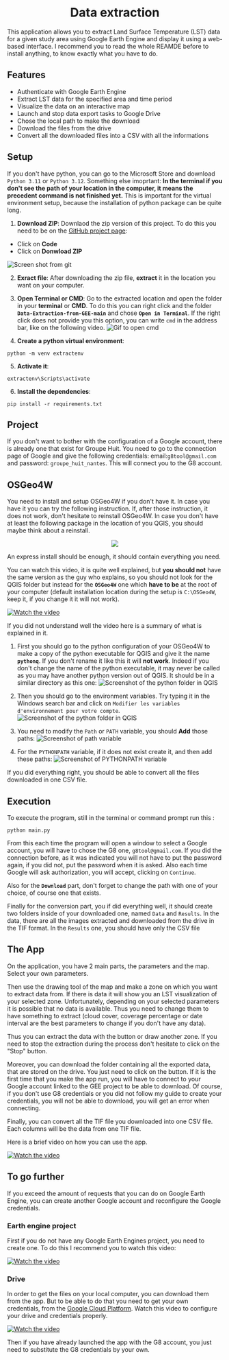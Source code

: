 <div style="text-align: center;">
    <h1>Data extraction</h1>
</div>



This application allows you to extract Land Surface Temperature (LST) data for a given study area using Google Earth Engine and display it using a web-based interface. I recommend you to read the whole REAMDE before to install anything, to know exactly what you have to do.

## Features

- Authenticate with Google Earth Engine
- Extract LST data for the specified area and time period
- Visualize the data on an interactive map
- Launch and stop data export tasks to Google Drive
- Chose the local path to make the download
- Download the files from the drive
- Convert all the downloaded files into a CSV with all the informations


## Setup

If you don't have python, you can go to the Microsoft Store and download `Python 3.11` or `Python 3.12`. Something else imoprtant: **In the terminal if you don't see the path of your location in the computer, it means the precedent command is not finished yet.** This is important for the virtual environment setup, because the installation of python package can be quite long.

1. **Download ZIP**: 
Downlaod the zip version of this project. To do this you need to be on the [GitHub project page](https://github.com/iaprojectg8/Data-Extraction-from-GEE):
- Click on **Code**
- Click on **Donwload ZIP** 

![Screen shot from git](images/git/git_home.png)

2. **Exract file**: After downloading the zip file, **extract** it in the location you want on your computer.

3. **Open Terminal or CMD**: Go to the extracted location and open the folder in your **terminal** or **CMD**. To do this you can right click and the folder **`Data-Extraction-from-GEE-main`** and chose **`Open in Terminal`**. If the right click does not provide you this option, you can write `cmd` in the address bar, like on the following video.
![Gif to open cmd](images/osgeo4w/go_to_cmd.gif)

4. **Create a python virtual environment**:

```
python -m venv extractenv
```

5. **Activate it**:
```
extractenv\Scripts\activate
```

6. **Install the dependencies**:
```
pip install -r requirements.txt
```


## Project

If you don't want to bother with the configuration of a Google account, there is already one that exist for Groupe Huit. You need to go to the connection page of Google and give the following credentials: email:`g8tool@gmail.com` and password: `groupe_huit_nantes`. This will connect you to the G8 account.


## OSGeo4W
You need to install and setup OSGeo4W if you don't have it. In case you have it you can try the following instruction. If, after those instruction, it does not work, don't hesitate to reinstall OSGeo4W. In case you don't have at least the following package in the location of you QGIS, you should maybe think about a reinstall. 


<div style="text-align: center;" >
    <img src="images/osgeo4w/config_qgis.png">
</div>

An express install should be enough, it should contain everything you need.


You can watch this video, it is quite well explained, but **you should not** have the same version as the guy who explains, so you should not look for the QGIS folder but instead for the **`OSGeo4W`** one which **have to be** at the root of your computer (default installation location during the setup is `C:\OSGeo4W`, keep it, if you change it it will not work).

[![Watch the video](images/osgeo4w/pyqgis_standalone.jpg)](https://www.youtube.com/watch?v=9i16cFZy5M4&t=149s)

If you did not understand well the video here is a summary of what is explained in it.

1. First you should go to the python configuration of your OSGeo4W to make a copy of the python executable for QGIS and give it the name **`pythonq`**. If you don't rename it like this it will **not work**. Indeed if you don't change the name of the python executable, it may never be called as you may have another python version out of QGIS. It should be in a similar directory as this one:
![Screenshot of the python folder in QGIS](images/osgeo4w/python_installation.png)

2. Then you should go to the environment variables. Try typing it in the Windows search bar and click on `Modifier les variables d'environnement pour votre compte`.
![Screenshot of the python folder in QGIS](images/osgeo4w/environment_variable.png)


4. You need to modify the `Path` or `PATH` variable, you should **Add** those paths:
![Screenshot of path variable](images/osgeo4w/path_variable.png)


5. For the `PYTHONPATH` variable, if it does not exist create it, and then add these paths: ![Screenshot of PYTHONPATH variable](images/osgeo4w/python_path_variable.png)

If you did everything right, you should be able to convert all the files downloaded in one CSV file.

## Execution
To execute the program, still in the terminal or command prompt run this :
```
python main.py
```

From this each time the program will open a window to select a Google account, you will have to chose the G8 one, `g8tool@gmail.com`. If you did the connection before, as it was indicated you will not have to put the password again, if you did not, put the password when it is asked. Also each time Google will ask authorization, you will accept, clicking on `Continue`.

Also for the **`Download`** part, don't forget to change the path with one of your choice, of course one that exists. 

Finally for the conversion part, you if did everything well, it should create two folders inside of your downloaded one, named `Data` and `Results`. In the data, there are all the images extracted and downloaded from the drive in the TIF format. In the `Results` one, you should have only the CSV file

## The App
On the application, you have 2 main parts, the parameters and the map. Select your own parameters.

Then use the drawing tool of the map and make a zone on which you want to extract data from. If there is data it will show you an LST visualization of your selected zone. Unfortunately, depending on your selected parameters it is possible that no data is available. Thus you need to change them to have something to extract (cloud cover, coverage percentage or date interval are the best parameters to change if you don't have any data).

Thus you can extract the data with the button or draw another zone. If you need to stop the extraction during the process don't hesitate to click on the "Stop" button.

Moreover, you can download the folder containing all the exported data, that are stored on the drive. You just need to click on the button. If it is the first time that you make the app run, you will have to connect to your Google account linked to the GEE project to be able to download. Of course, if you don't use G8 credentials or you did not follow my guide to create your credentials, you will not be able to download, you will get an error when connecting. 

Finally, you can convert all the TIF file you downloaded into one CSV file. Each columns will be the data from one TIF file.

Here is a brief video on how you can use the app.


[![Watch the video](images/app/appealing_image.png)](https://www.youtube.com/watch?v=u-F7HcA686E)


## To go further

If you exceed the amount of requests that you can do on Google Earth Engine, you can create another Google account and reconfigure the Google credentials.


### Earth engine project
First if you do not have any Google Earth Engines project, you need to create one. To do this I recommend you to watch this video:

[![Watch the video](images/project/image_gee.png)](https://www.youtube.com/watch?v=nbSafTubU14)


### Drive
In order to get the files on your local computer, you can download them from the app. But to be able to do that you need to get your own credentials, from the [Google Cloud Platform](https://console.cloud.google.com/). Watch this video to configure your drive and credentials properly. 

[![Watch the video](images/drive/Drive_API.png)](https://www.youtube.com/watch?v=BDu-uKlADxs )


Then if you have already launched the app with the G8 account, you just need to substitute the G8 credentials by your own.